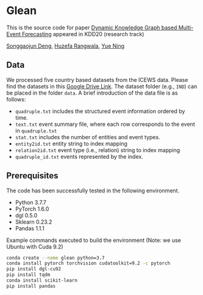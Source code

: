 # Glean

This is the source code for paper [Dynamic Knowledge Graph based Multi-Event Forecasting](https://yue-ning.github.io/docs/KDD20-glean.pdf) appeared in KDD20 (research track)

[Songgaojun Deng](https://amy-deng.github.io/home/), [Huzefa Rangwala](https://cs.gmu.edu/~hrangwal/), [Yue Ning](https://yue-ning.github.io/)


## Data
We processed five country based datasets from the ICEWS data. Please find the datasets in this [Google Drive Link](https://drive.google.com/drive/folders/1qrF1e9I8pnVlCRjb-NPiidZCu5oA0NWL?usp=sharing). The dataset folder (e.g., `IND`) can be placed in the folder `data`. A brief introduction of the data file is as follows:
- `quadruple.txt` includes the structured event information ordered by time.
- `text.txt` event summary file, where each row corresponds to the event in `quadruple.txt`
- `stat.txt` includes the number of entities and event types.
- `entity2id.txt` entity string to index mapping
- `relation2id.txt` event type (i.e., relation) string to index mapping
- `quadruple_id.txt` events represented by the index.

## Prerequisites
The code has been successfully tested in the following environment.
- Python 3.7.7
- PyTorch 1.6.0
- dgl 0.5.0
- Sklearn 0.23.2
- Pandas 1.1.1

Example commands executed to build the environment (Note: we use Ubuntu with Cuda 9.2)
```sh
conda create --name glean python=3.7
conda install pytorch torchvision cudatoolkit=9.2 -c pytorch
pip install dgl-cu92
pip install tqdm
conda install scikit-learn
pip install pandas
```
